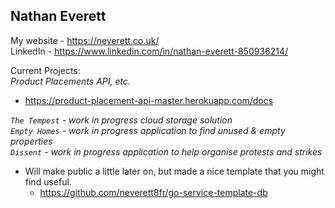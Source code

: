 ## Nathan Everett  
My website - https://neverett.co.uk/  
LinkedIn - https://www.linkedin.com/in/nathan-everett-850936214/  
  
Current Projects:  
_Product Placements API, etc._  
- https://product-placement-api-master.herokuapp.com/docs  
  
_`The Tempest` - work in progress cloud storage solution_  
_`Empty Homes` - work in progress application to find unused & empty properties_  
_`Dissent` - work in progress application to help organise protests and strikes_  
- Will make public a little later on, but made a nice template that you might find useful.  
  - https://github.com/neverett8fr/go-service-template-db  
